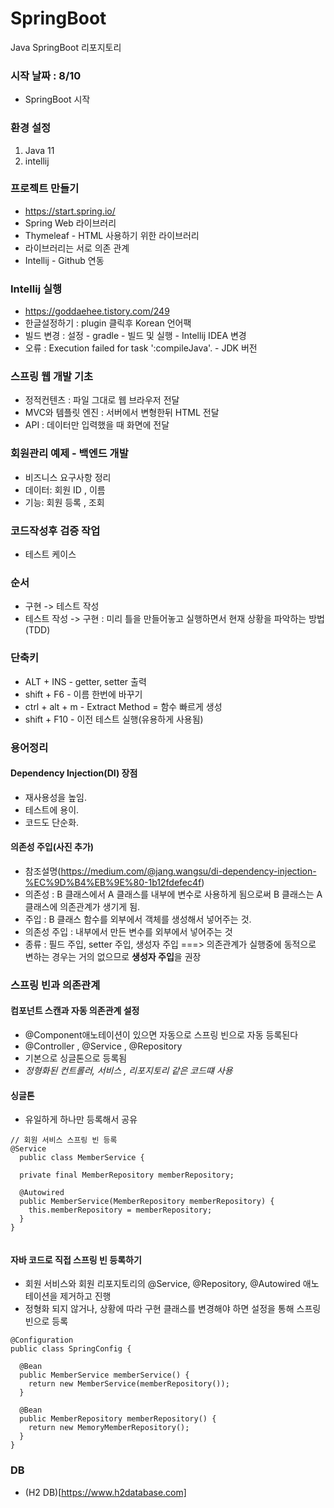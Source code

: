 # SpringBoot
Java SpringBoot 리포지토리


### 시작 날짜 : 8/10
- SpringBoot 시작

### 환경 설정
1. Java 11
2. intellij

### 프로젝트 만들기
- https://start.spring.io/
- Spring Web 라이브러리
- Thymeleaf - HTML 사용하기 위한 라이브러리
- 라이브러리는 서로 의존 관계
- Intellij - Github 연동

### Intellij 실행
- https://goddaehee.tistory.com/249
- 한글설정하기 : plugin 클릭후 Korean 언어팩 
- 빌드 변경 : 설정 - gradle - 빌드 및 실행 - Intellij IDEA 변경
- 오류 : Execution failed for task ':compileJava'. - JDK 버전 

### 스프링 웹 개발 기초
- 정적컨텐츠 : 파일 그대로 웹 브라우저 전달
- MVC와 템플릿 엔진 : 서버에서 변형한뒤 HTML 전달
- API : 데이터만 입력했을 때 화면에 전달

### 회원관리 예제 - 백엔드 개발
- 비즈니스 요구사항 정리
- 데이터: 회원 ID , 이름
- 기능: 회원 등록 , 조회

### 코드작성후 검증 작업
- 테스트 케이스 


### 순서
- 구현 -> 테스트 작성 
- 테스트 작성 -> 구현 : 미리 틀을 만들어놓고 실행하면서 현재 상황을 파악하는 방법(TDD)



### 단축키
- ALT + INS - getter, setter 출력
- shift + F6 - 이름 한번에 바꾸기
- ctrl + alt + m - Extract Method = 함수 빠르게 생성
- shift + F10 - 이전 테스트 실행(유용하게 사용됨)


### 용어정리
#### Dependency Injection(DI) 장점
- 재사용성을 높임.
- 테스트에 용이.
- 코드도 단순화.

#### 의존성 주입(사진 추가)
- 참조설명(https://medium.com/@jang.wangsu/di-dependency-injection-%EC%9D%B4%EB%9E%80-1b12fdefec4f)
- 의존성 : B 클래스에서 A 클래스를 내부에 변수로 사용하게 됨으로써 B 클래스는 A 클래스에 의존관계가 생기게 됨.
- 주입 : B 클래스 함수를 외부에서 객체를 생성해서 넣어주는 것.
- 의존성 주입 : 내부에서 만든 변수를 외부에서 넣어주는 것
- 종류 : 필드 주입, setter 주입, 생성자 주입 ===> 의존관계가 실행중에 동적으로 변하는 경우는 거의 없으므로 **생성자 주입**을 권장


### 스프링 빈과 의존관계

#### 컴포넌트 스캔과 자동 의존관계 설정
- @Component애노테이션이 있으면 자동으로 스프링 빈으로 자동 등록된다
- @Controller , @Service , @Repository
- 기본으로 싱글톤으로 등록됨
- *정형화된 컨트롤러, 서비스 , 리포지토리 같은 코드떄 사용*


#### 싱글톤
- 유일하게 하나만 등록해서 공유


```
// 회원 서비스 스프링 빈 등록
@Service
  public class MemberService {
  
  private final MemberRepository memberRepository;
  
  @Autowired
  public MemberService(MemberRepository memberRepository) {
    this.memberRepository = memberRepository;
  }
}


```

#### 자바 코드로 직접 스프링 빈 등록하기
- 회원 서비스와 회원 리포지토리의 @Service, @Repository, @Autowired 애노테이션을 제거하고 진행
- 정형화 되지 않거나, 상황에 따라 구현 클래스를 변경해야 하면 설정을 통해 스프링 빈으로 등록
```
@Configuration
public class SpringConfig {

  @Bean
  public MemberService memberService() {
    return new MemberService(memberRepository());
  }
  
  @Bean
  public MemberRepository memberRepository() {
    return new MemoryMemberRepository();
  }
}
```


### DB
- (H2 DB)[https://www.h2database.com]





